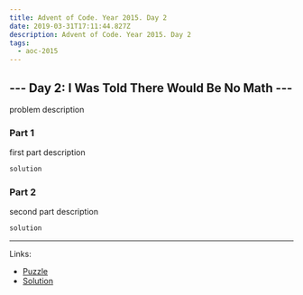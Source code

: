 ```yaml
---
title: Advent of Code. Year 2015. Day 2
date: 2019-03-31T17:11:44.827Z
description: Advent of Code. Year 2015. Day 2
tags:
  - aoc-2015
---
```

## --- Day 2: I Was Told There Would Be No Math ---

problem description

### Part 1

first part description

```csharp
solution
```

### Part 2

second part description

```csharp
solution
```

---
Links:
* [Puzzle](https://adventofcode.com/2015/day/2)
* [Solution](https://github.com/PDmatrix/advent-of-code/tree/master/CSharp/Solutions/2015/2)
